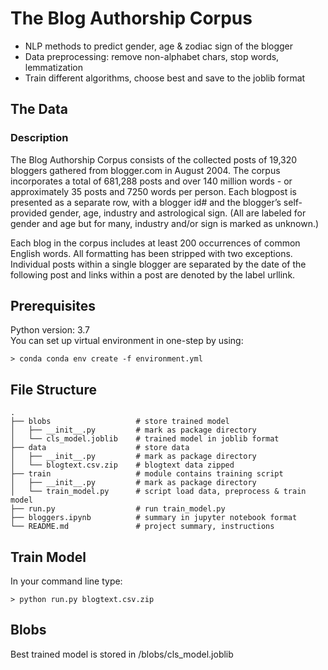 # The Blog Authorship Corpus
* NLP methods to predict gender, age & zodiac sign of the blogger
* Data preprocessing: remove non-alphabet chars, stop words, lemmatization
* Train different algorithms, choose best and save to the joblib format

## The Data
### Description
The Blog Authorship Corpus consists of the collected posts of 19,320 bloggers gathered from blogger.com in August 2004. The corpus incorporates a total of 681,288 posts and over 140 million words - or approximately 35 posts and 7250 words per person. Each blogpost is presented as a separate row, with a blogger id# and the blogger’s self-provided gender, age, industry and astrological sign. (All are labeled for gender and age but for many, industry and/or sign is marked as unknown.)

Each blog in the corpus includes at least 200 occurrences of common English words. All formatting has been stripped with two exceptions. Individual posts within a single blogger are separated by the date of the following post and links within a post are denoted by the label urllink.


## Prerequisites
Python version: 3.7      
You can set up virtual environment in one-step by using:
```
> conda conda env create -f environment.yml
```

## File Structure
    .
    ├── blobs                   # store trained model
    │   ├── __init__.py         # mark as package directory
    │   └── cls_model.joblib    # trained model in joblib format
    ├── data                    # store data
    │   ├── __init__.py         # mark as package directory
    │   └── blogtext.csv.zip    # blogtext data zipped
    ├── train                   # module contains training script
    │   ├── __init__.py         # mark as package directory
    │   └── train_model.py      # script load data, preprocess & train model
    ├── run.py                  # run train_model.py
    ├── bloggers.ipynb          # summary in jupyter notebook format
    └── README.md               # project summary, instructions


## Train Model
In your command line type:
```
> python run.py blogtext.csv.zip
```

## Blobs
Best trained model is stored in /blobs/cls_model.joblib
